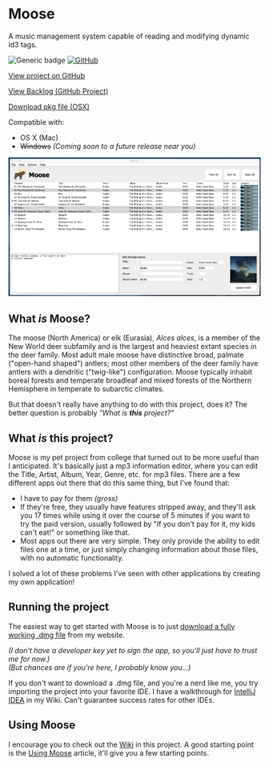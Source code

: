 # Moose
A music management system capable of reading and modifying dynamic id3 tags.

![Generic badge](https://img.shields.io/badge/version-1.4.0-brightgreen.svg)
[![GitHub](https://img.shields.io/github/license/mashape/apistatus.svg)]()

[View project on GitHub](https://www.github.com/mpfthprblmtq/moose)

[View Backlog (GitHub Project)](https://github.com/mpfthprblmtq/moose/projects/1)

[Download pkg file (OSX)](https://www.prblmtq.com/projects/moose/download)

Compatible with:
* OS X (Mac)
* ~~Windows~~ *(Coming soon to a future release near you)*

<img alt="moose-main-preview" src="https://github.com/mpfthprblmtq/moose/blob/master/src/main/resources/wiki-resources/main-frame-preview.png?raw=true">

<br/>

## What *is* Moose?

The moose (North America) or elk (Eurasia), *Alces alces*, is a member of the New World deer subfamily and is the largest and heaviest extant species in the deer family. Most adult male moose have distinctive broad, palmate ("open-hand shaped") antlers; most other members of the deer family have antlers with a dendritic ("twig-like") configuration. Moose typically inhabit boreal forests and temperate broadleaf and mixed forests of the Northern Hemisphere in temperate to subarctic climates.

But that doesn't really have anything to do with this project, does it?  The better question is probably *"What is __this__ project?"*

## What *is* this project?

Moose is my pet project from college that turned out to be more useful than I anticipated.  It's basically just a mp3 information editor, where you can edit the Title, Artist, Album, Year, Genre, etc. for mp3 files.  There are a few different apps out there that do this same thing, but I've found that:
* I have to pay for them *(gross)*
* If they're free, they usually have features stripped away, and they'll ask you 17 times while using it over the course of 5 minutes if you want to try the paid version, usually followed by "If you don't pay for it, my kids can't eat!" or something like that.
* Most apps out there are very simple.  They only provide the ability to edit files one at a time, or just simply changing information about those files, with no automatic functionality.

I solved a lot of these problems I've seen with other applications by creating my own application!

## Running the project

The easiest way to get started with Moose is to just [download a fully working .dmg file](https://www.prblmtq.com/projects/moose/download) from my website.

*(I don't have a developer key yet to sign the app, so you'll just have to trust me for now.)*  
*(But chances are if you're here, I probably know you...)*

If you don't want to download a .dmg file, and you're a nerd like me, you try importing the project into your favorite IDE.
I have a walkthrough for [IntelliJ IDEA](https://github.com/mpfthprblmtq/moose/wiki/Getting-Started#for-intellij) in my Wiki.  Can't guarantee success rates for other IDEs.

## Using Moose

I encourage you to check out the [Wiki](https://github.com/mpfthprblmtq/moose/wiki/) in this project.  A good starting point is the [Using Moose](https://github.com/mpfthprblmtq/moose/wiki/Using-Moose) article, it'll give you a few starting points.




